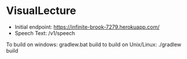 # VisualLecture

* Initial endpoint:  https://infinite-brook-7279.herokuapp.com/
* Speech Text:  /v1/speech


To build on windows: gradlew.bat build
to build on Unix/Linux: ./gradlew build 
